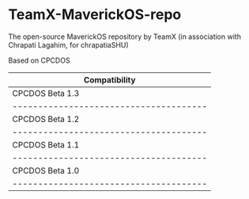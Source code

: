 # TeamX-MaverickOS-repo
The open-source MaverickOS repository by TeamX (in association with Chrapati Lagahim, for chrapatiaSHU)

Based on CPCDOS

|            Compatibility             |
|--------------------------------------|
| CPCDOS Beta 1.3 | :white_check_mark: |
|--------------------------------------|
| CPCDOS Beta 1.2 | :white_check_mark: |
|--------------------------------------|
| CPCDOS Beta 1.1 |         :x:        |
|--------------------------------------|
| CPCDOS Beta 1.0 |         :x:        |
|--------------------------------------|
